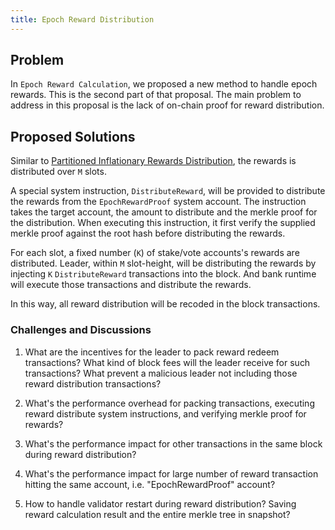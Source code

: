 ```yaml
---
title: Epoch Reward Distribution
---
```


## Problem

In `Epoch Reward Calculation`, we proposed a new method to handle epoch rewards.
This is the second part of that proposal. The main problem to address in this
proposal is the lack of on-chain proof for reward distribution.

## Proposed Solutions

Similar to [Partitioned Inflationary Rewards
Distribution](https://github.com/solana-labs/solana/blob/master/docs/src/proposals/partitioned-inflationary-rewards-distribution.md),
the rewards is distributed over `M` slots.

A special system instruction, `DistributeReward`, will be provided to distribute
the rewards from the `EpochRewardProof` system account. The instruction takes
the target account, the amount to distribute and the merkle proof for the
distribution. When executing this instruction, it first verify the supplied
merkle proof against the root hash before distributing the rewards.

For each slot, a fixed number (`K`) of stake/vote accounts's rewards are
distributed. Leader, within `M` slot-height, will be distributing the rewards by
injecting `K` `DistributeReward` transactions into the block. And bank runtime
will execute those transactions and distribute the rewards.

In this way, all reward distribution will be recoded in the block transactions.

### Challenges and Discussions

1. What are the incentives for the leader to pack reward redeem transactions?
   What kind of block fees will the leader receive for such transactions? What
   prevent a malicious leader not including those reward distribution
   transactions?

1. What's the performance overhead for packing transactions, executing reward
   distribute system instructions, and verifying merkle proof for rewards?

1. What's the performance impact for other transactions in the same block during
   reward distribution?

1. What's the performance impact for large number of reward transaction hitting
   the same account, i.e. "EpochRewardProof" account?

1.  How to handle validator restart during reward distribution? Saving reward
    calculation result and the entire merkle tree in snapshot?

